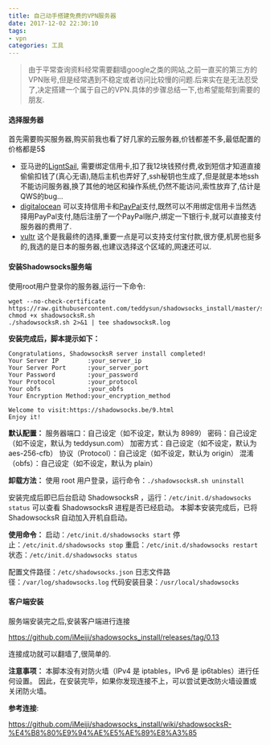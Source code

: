 ```yaml
---
title: 自己动手搭建免费的VPN服务器
date: 2017-12-02 22:30:10
tags: 
- vpn
categories: 工具
---
```


> 由于平常查询资料经常需要翻墙google之类的网站,之前一直买的第三方的VPN账号,但是经常遇到不稳定或者访问比较慢的问题.后来实在是无法忍受了,决定搭建一个属于自己的VPN.具体的步骤总结一下,也希望能帮到需要的朋友.

#### 选择服务器

首先需要购买服务器,购买前我也看了好几家的云服务器,价钱都差不多,最低配置的价格都是5$

* 亚马逊的[LigntSail](https://amazonlightsail.com/), 需要绑定信用卡,扣了我12块钱预付费,收到短信才知道直接偷偷扣钱了(真心无语),随后主机也弄好了,ssh秘钥也生成了,但是就是本地ssh不能访问服务器,换了其他的地区和操作系统,仍然不能访问,索性放弃了,估计是QWS的bug...
* [digitalocean](https://www.digitalocean.com/) 可以支持信用卡和[PayPal](https://www.paypal.com)支付,既然可以不用绑定信用卡当然选择用PayPal支付,随后注册了一个PayPal账户,绑定一下银行卡,就可以直接支付服务器的费用了.
* [vultr](https://www.vultr.com/) 这个是我最终的选择,重要一点是可以支持支付宝付款,很方便,机房也挺多的,我选的是日本的服务器,也建议选择这个区域的,网速还可以.

#### 安装Shadowsocks服务端

使用root用户登录你的服务器,运行一下命令:

```shell
wget --no-check-certificate https://raw.githubusercontent.com/teddysun/shadowsocks_install/master/shadowsocksR.sh
chmod +x shadowsocksR.sh
./shadowsocksR.sh 2>&1 | tee shadowsocksR.log
```

**安装完成后，脚本提示如下：**

```shell
Congratulations, ShadowsocksR server install completed!
Your Server IP        :your_server_ip
Your Server Port      :your_server_port
Your Password         :your_password
Your Protocol         :your_protocol
Your obfs             :your_obfs
Your Encryption Method:your_encryption_method

Welcome to visit:https://shadowsocks.be/9.html
Enjoy it!
```

**默认配置：**
服务器端口：自己设定（如不设定，默认为 8989）
密码：自己设定（如不设定，默认为 teddysun.com）
加密方式：自己设定（如不设定，默认为 aes-256-cfb）
协议（Protocol）：自己设定（如不设定，默认为 origin）
混淆（obfs）：自己设定（如不设定，默认为 plain）

**卸载方法：**
使用 root 用户登录，运行命令：`./shadowsocksR.sh uninstall`

安装完成后即已后台启动 ShadowsocksR ，运行：`/etc/init.d/shadowsocks status`
可以查看 ShadowsocksR 进程是否已经启动。
本脚本安装完成后，已将 ShadowsocksR 自动加入开机自启动。

**使用命令：**
启动：`/etc/init.d/shadowsocks start`
停止：`/etc/init.d/shadowsocks stop`
重启：`/etc/init.d/shadowsocks restart`
状态：`/etc/init.d/shadowsocks status`

配置文件路径：`/etc/shadowsocks.json`
日志文件路径：`/var/log/shadowsocks.log`
代码安装目录：`/usr/local/shadowsocks`

#### 客户端安装

服务端安装完之后,安装客户端进行连接

https://github.com/iMeiji/shadowsocks_install/releases/tag/0.13

连接成功就可以翻墙了,很简单的.

**注意事项：**
本脚本没有对防火墙（IPv4 是 iptables，IPv6 是 ip6tables）进行任何设置。
因此，在安装完毕，如果你发现连接不上，可以尝试更改防火墙设置或关闭防火墙。

**参考连接**:

https://github.com/iMeiji/shadowsocks_install/wiki/shadowsocksR-%E4%B8%80%E9%94%AE%E5%AE%89%E8%A3%85